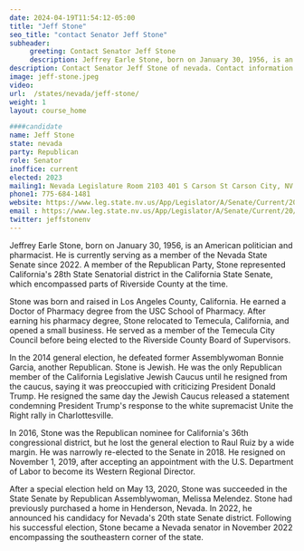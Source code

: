 ```yaml
---
date: 2024-04-19T11:54:12-05:00
title: "Jeff Stone"
seo_title: "contact Senator Jeff Stone"
subheader:
     greeting: Contact Senator Jeff Stone
     description: Jeffrey Earle Stone, born on January 30, 1956, is an American politician and pharmacist. He is currently serving as a member of the Nevada State Senate since 2022.
description: Contact Senator Jeff Stone of nevada. Contact information for Jeff Stone includes email address, phone number, and mailing address.
image: jeff-stone.jpeg
video:
url:  /states/nevada/jeff-stone/
weight: 1
layout: course_home

####candidate
name: Jeff Stone
state: nevada
party: Republican
role: Senator
inoffice: current
elected: 2023
mailing1: Nevada Legislature Room 2103 401 S Carson St Carson City, NV 89701-4747
phone1: 775-684-1481
website: https://www.leg.state.nv.us/App/Legislator/A/Senate/Current/20/
email : https://www.leg.state.nv.us/App/Legislator/A/Senate/Current/20/
twitter: jeffstonenv
---
```


Jeffrey Earle Stone, born on January 30, 1956, is an American politician and pharmacist. He is currently serving as a member of the Nevada State Senate since 2022. A member of the Republican Party, Stone represented California's 28th State Senatorial district in the California State Senate, which encompassed parts of Riverside County at the time.

Stone was born and raised in Los Angeles County, California. He earned a Doctor of Pharmacy degree from the USC School of Pharmacy. After earning his pharmacy degree, Stone relocated to Temecula, California, and opened a small business. He served as a member of the Temecula City Council before being elected to the Riverside County Board of Supervisors.

In the 2014 general election, he defeated former Assemblywoman Bonnie Garcia, another Republican. Stone is Jewish. He was the only Republican member of the California Legislative Jewish Caucus until he resigned from the caucus, saying it was preoccupied with criticizing President Donald Trump. He resigned the same day the Jewish Caucus released a statement condemning President Trump's response to the white supremacist Unite the Right rally in Charlottesville.

In 2016, Stone was the Republican nominee for California's 36th congressional district, but he lost the general election to Raul Ruiz by a wide margin. He was narrowly re-elected to the Senate in 2018. He resigned on November 1, 2019, after accepting an appointment with the U.S. Department of Labor to become its Western Regional Director.

After a special election held on May 13, 2020, Stone was succeeded in the State Senate by Republican Assemblywoman, Melissa Melendez. Stone had previously purchased a home in Henderson, Nevada. In 2022, he announced his candidacy for Nevada's 20th state Senate district. Following his successful election, Stone became a Nevada senator in November 2022 encompassing the southeastern corner of the state.
